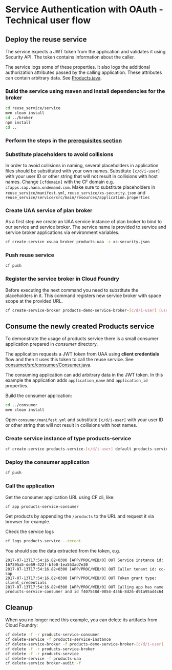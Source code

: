 # Service Authentication with OAuth - Technical user flow

## Deploy the reuse service

The service expects a JWT token from the application and validates it using Security API.
The token contains information about the caller.

The service logs some of these properties.
It also logs the additional authorization attributes passed by the calling application.
These attributes can contain arbitrary data.
See [Products.java](reuse_service/service/src/main/java/service/Products.java).

### Build the service using maven and install dependencies for the broker

```sh
cd reuse_service/service
mvn clean install
cd ../broker
npm install
cd ..
```

### Perform the steps in the [prerequisites section](/examples/prerequisites.md)

### Substitute placeholders to avoid collisions

In order to avoid collisions in naming, several placeholders in application files should be substituted with your own names. Substitute `[c/d/i-user]` with your user ID or other string that will not result in collisions with host names.
Change `[cfdomain]` with the CF domain e.g. `cfapps.sap.hana.ondemand.com`.
Make sure to substitute placeholders in `reuse_service/manifest.yml`, `reuse_service/xs-security.json` and `reuse_service/service/src/main/resources/application.properties`

### Create UAA service of plan broker

As a first step we create an UAA service instance of plan broker to bind to our service and service broker. The service name is provided to service and service broker applications via environment variables.

```sh
cf create-service xsuaa broker products-uaa -c xs-security.json
```

### Push reuse service

```sh
cf push
```

### Register the service broker in Cloud Foundry

Before executing the next command you need to substitute the placeholders in it.
This command registers new service broker with space scope at the provided URL.

```sh
cf create-service-broker products-demo-service-broker-[c/d/i-user] [user] [plain-text-password] https://products-service-broker-[c/d/i-user].[cfdomain] --space-scoped
```

## Consume the newly created Products service

To demonstrate the usage of products service there is a small consumer application prepared in _consumer_ directory.

The application requests a JWT token from UAA using **client credentials** flow and then it uses this token to call the reuse service. See [consumer/src/consumer/Consumer.java](consumer/src/consumer/Consumer.java).

The consuming application can add arbitrary data in the JWT token.
In this example the application adds `application_name` and `application_id` properties.

Build the consumer application:
```sh
cd ../consumer
mvn clean install
```

Open `consumer/manifest.yml` and substitute `[c/d/i-user]` with your user ID or other string that will not result in collisions with host names.

### Create service instance of type products-service

```sh
cf create-service products-service-[c/d/i-user] default products-service-instance -c parameters.json
```

### Deploy the consumer application

```sh
cf push
```

### Call the application

Get the consumer application URL using CF cli, like:

```sh
cf app products-service-consumer
```

Get products by appending the `/products` to the URL and request it via browser for example.

Check the service logs
```sh
cf logs products-service --recent
```
You should see the data extracted from the token, e.g.
```
2017-07-13T17:54:16.82+0300 [APP/PROC/WEB/0] OUT Service instance id: 167395a5-de69-422f-bfe0-1ea553ad7e30
2017-07-13T17:54:16.82+0300 [APP/PROC/WEB/0] OUT Caller tenant id: cc-sap
2017-07-13T17:54:16.82+0300 [APP/PROC/WEB/0] OUT Token grant type: client_credentials
2017-07-13T17:54:16.82+0300 [APP/PROC/WEB/0] OUT Calling app has name products-service-consumer and id f407548d-0854-435b-8d26-d91a95ad4c64
```

## Cleanup

When you no longer need this example, you can delete its artifacts from Cloud Foundry:
```sh
cf delete -f -r products-service-consumer
cf delete-service -f products-service-instance
cf delete-service-broker -f products-demo-service-broker-[c/d/i-user]
cf delete -f -r products-service-broker
cf delete -f -r products-service
cf delete-service -f products-uaa
cf delete-service broker-audit -f
```
